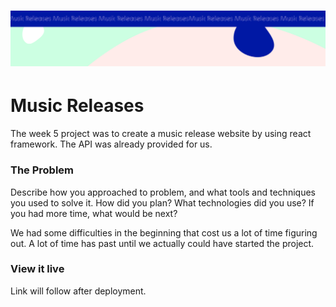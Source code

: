 <h1 align="center">
  <a href="">
    <img src="/src/assets/music-releases.svg" alt="Project Banner Image">
  </a>
</h1>

# Music Releases

The week 5 project was to create a music release website by using react framework. The API was already provided for us.

### The Problem

Describe how you approached to problem, and what tools and techniques you used to solve it. How did you plan? What technologies did you use? If you had more time, what would be next?

We had some difficulties in the beginning that cost us a lot of time figuring out. A lot of time has past until we actually could have started the project.

### View it live

Link will follow after deployment.
